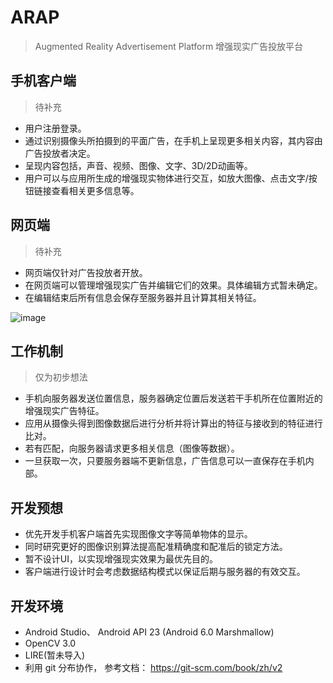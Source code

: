 # ARAP

> Augmented Reality Advertisement Platform
> 增强现实广告投放平台

## 手机客户端

> 待补充

* 用户注册登录。
* 通过识别摄像头所拍摄到的平面广告，在手机上呈现更多相关内容，其内容由广告投放者决定。
* 呈现内容包括，声音、视频、图像、文字、3D/2D动画等。
* 用户可以与应用所生成的增强现实物体进行交互，如放大图像、点击文字/按钮链接查看相关更多信息等。

## 网页端

> 待补充

* 网页端仅针对广告投放者开放。
* 在网页端可以管理增强现实广告并编辑它们的效果。具体编辑方式暂未确定。
* 在编辑结束后所有信息会保存至服务器并且计算其相关特征。

![image][1]

## 工作机制

> 仅为初步想法

* 手机向服务器发送位置信息，服务器确定位置后发送若干手机所在位置附近的增强现实广告特征。
* 应用从摄像头得到图像数据后进行分析并将计算出的特征与接收到的特征进行比对。
* 若有匹配，向服务器请求更多相关信息（图像等数据）。
* 一旦获取一次，只要服务器端不更新信息，广告信息可以一直保存在手机内部。

## 开发预想

* 优先开发手机客户端首先实现图像文字等简单物体的显示。
* 同时研究更好的图像识别算法提高配准精确度和配准后的锁定方法。
* 暂不设计UI，以实现增强现实效果为最优先目的。
* 客户端进行设计时会考虑数据结构模式以保证后期与服务器的有效交互。

## 开发环境

* Android Studio、 Android API 23 (Android 6.0 Marshmallow)
* OpenCV 3.0
* LIRE(暂未导入)
* 利用 git 分布协作， 参考文档： https://git-scm.com/book/zh/v2

[1]:http://i11.tietuku.com/9acbbdb05828ac90.jpg "原型"